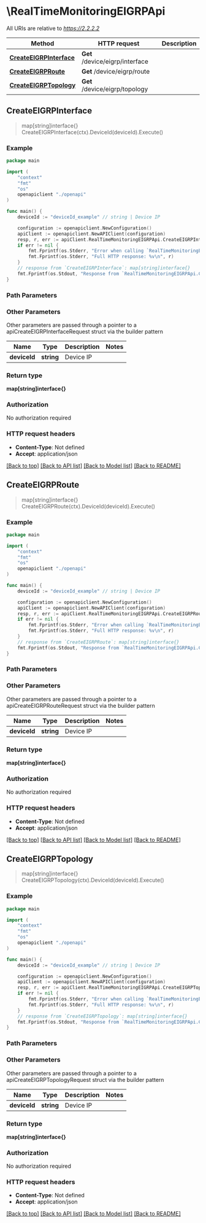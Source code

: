 # \RealTimeMonitoringEIGRPApi

All URIs are relative to *https://2.2.2.2*

Method | HTTP request | Description
------------- | ------------- | -------------
[**CreateEIGRPInterface**](RealTimeMonitoringEIGRPApi.md#CreateEIGRPInterface) | **Get** /device/eigrp/interface | 
[**CreateEIGRPRoute**](RealTimeMonitoringEIGRPApi.md#CreateEIGRPRoute) | **Get** /device/eigrp/route | 
[**CreateEIGRPTopology**](RealTimeMonitoringEIGRPApi.md#CreateEIGRPTopology) | **Get** /device/eigrp/topology | 



## CreateEIGRPInterface

> map[string]interface{} CreateEIGRPInterface(ctx).DeviceId(deviceId).Execute()





### Example

```go
package main

import (
    "context"
    "fmt"
    "os"
    openapiclient "./openapi"
)

func main() {
    deviceId := "deviceId_example" // string | Device IP

    configuration := openapiclient.NewConfiguration()
    apiClient := openapiclient.NewAPIClient(configuration)
    resp, r, err := apiClient.RealTimeMonitoringEIGRPApi.CreateEIGRPInterface(context.Background()).DeviceId(deviceId).Execute()
    if err != nil {
        fmt.Fprintf(os.Stderr, "Error when calling `RealTimeMonitoringEIGRPApi.CreateEIGRPInterface``: %v\n", err)
        fmt.Fprintf(os.Stderr, "Full HTTP response: %v\n", r)
    }
    // response from `CreateEIGRPInterface`: map[string]interface{}
    fmt.Fprintf(os.Stdout, "Response from `RealTimeMonitoringEIGRPApi.CreateEIGRPInterface`: %v\n", resp)
}
```

### Path Parameters



### Other Parameters

Other parameters are passed through a pointer to a apiCreateEIGRPInterfaceRequest struct via the builder pattern


Name | Type | Description  | Notes
------------- | ------------- | ------------- | -------------
 **deviceId** | **string** | Device IP | 

### Return type

**map[string]interface{}**

### Authorization

No authorization required

### HTTP request headers

- **Content-Type**: Not defined
- **Accept**: application/json

[[Back to top]](#) [[Back to API list]](../README.md#documentation-for-api-endpoints)
[[Back to Model list]](../README.md#documentation-for-models)
[[Back to README]](../README.md)


## CreateEIGRPRoute

> map[string]interface{} CreateEIGRPRoute(ctx).DeviceId(deviceId).Execute()





### Example

```go
package main

import (
    "context"
    "fmt"
    "os"
    openapiclient "./openapi"
)

func main() {
    deviceId := "deviceId_example" // string | Device IP

    configuration := openapiclient.NewConfiguration()
    apiClient := openapiclient.NewAPIClient(configuration)
    resp, r, err := apiClient.RealTimeMonitoringEIGRPApi.CreateEIGRPRoute(context.Background()).DeviceId(deviceId).Execute()
    if err != nil {
        fmt.Fprintf(os.Stderr, "Error when calling `RealTimeMonitoringEIGRPApi.CreateEIGRPRoute``: %v\n", err)
        fmt.Fprintf(os.Stderr, "Full HTTP response: %v\n", r)
    }
    // response from `CreateEIGRPRoute`: map[string]interface{}
    fmt.Fprintf(os.Stdout, "Response from `RealTimeMonitoringEIGRPApi.CreateEIGRPRoute`: %v\n", resp)
}
```

### Path Parameters



### Other Parameters

Other parameters are passed through a pointer to a apiCreateEIGRPRouteRequest struct via the builder pattern


Name | Type | Description  | Notes
------------- | ------------- | ------------- | -------------
 **deviceId** | **string** | Device IP | 

### Return type

**map[string]interface{}**

### Authorization

No authorization required

### HTTP request headers

- **Content-Type**: Not defined
- **Accept**: application/json

[[Back to top]](#) [[Back to API list]](../README.md#documentation-for-api-endpoints)
[[Back to Model list]](../README.md#documentation-for-models)
[[Back to README]](../README.md)


## CreateEIGRPTopology

> map[string]interface{} CreateEIGRPTopology(ctx).DeviceId(deviceId).Execute()





### Example

```go
package main

import (
    "context"
    "fmt"
    "os"
    openapiclient "./openapi"
)

func main() {
    deviceId := "deviceId_example" // string | Device IP

    configuration := openapiclient.NewConfiguration()
    apiClient := openapiclient.NewAPIClient(configuration)
    resp, r, err := apiClient.RealTimeMonitoringEIGRPApi.CreateEIGRPTopology(context.Background()).DeviceId(deviceId).Execute()
    if err != nil {
        fmt.Fprintf(os.Stderr, "Error when calling `RealTimeMonitoringEIGRPApi.CreateEIGRPTopology``: %v\n", err)
        fmt.Fprintf(os.Stderr, "Full HTTP response: %v\n", r)
    }
    // response from `CreateEIGRPTopology`: map[string]interface{}
    fmt.Fprintf(os.Stdout, "Response from `RealTimeMonitoringEIGRPApi.CreateEIGRPTopology`: %v\n", resp)
}
```

### Path Parameters



### Other Parameters

Other parameters are passed through a pointer to a apiCreateEIGRPTopologyRequest struct via the builder pattern


Name | Type | Description  | Notes
------------- | ------------- | ------------- | -------------
 **deviceId** | **string** | Device IP | 

### Return type

**map[string]interface{}**

### Authorization

No authorization required

### HTTP request headers

- **Content-Type**: Not defined
- **Accept**: application/json

[[Back to top]](#) [[Back to API list]](../README.md#documentation-for-api-endpoints)
[[Back to Model list]](../README.md#documentation-for-models)
[[Back to README]](../README.md)


